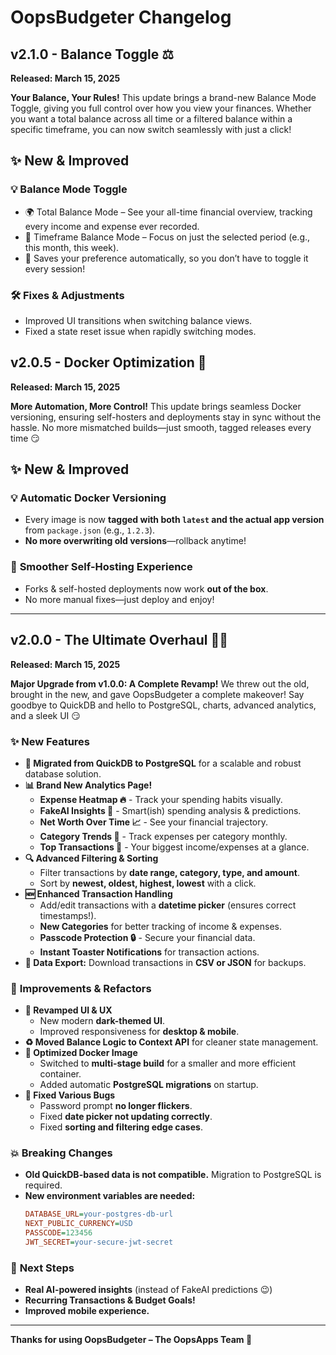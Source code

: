 # OopsBudgeter Changelog

## v2.1.0 - Balance Toggle ⚖️
**Released: March 15, 2025**

**Your Balance, Your Rules!**
This update brings a brand-new Balance Mode Toggle, giving you full control over how you view your finances. Whether you want a total balance across all time or a filtered balance within a specific timeframe, you can now switch seamlessly with just a click!

## ✨ New & Improved
### 💡 Balance Mode Toggle
- 🌍 Total Balance Mode – See your all-time financial overview, tracking every income and expense ever recorded.
- 📆 Timeframe Balance Mode – Focus on just the selected period (e.g., this month, this week).
- 💾 Saves your preference automatically, so you don’t have to toggle it every session!

### 🛠️ Fixes & Adjustments
- Improved UI transitions when switching balance views.
- Fixed a state reset issue when rapidly switching modes.

## v2.0.5 - Docker Optimization 🐋
**Released: March 15, 2025**

**More Automation, More Control!**
This update brings seamless Docker versioning, ensuring self-hosters and deployments stay in sync without the hassle. No more mismatched builds—just smooth, tagged releases every time 😏

## ✨ **New & Improved**  
### 💡 **Automatic Docker Versioning**  
- Every image is now **tagged with both `latest` and the actual app version** from `package.json` (e.g., `1.2.3`).  
- **No more overwriting old versions**—rollback anytime!  

### 🔄 **Smoother Self-Hosting Experience**  
- Forks & self-hosted deployments now work **out of the box**.  
- No more manual fixes—just deploy and enjoy!  


---

## v2.0.0 - The Ultimate Overhaul 🚀🔥
**Released: March 15, 2025**

**Major Upgrade from v1.0.0: A Complete Revamp!**
We threw out the old, brought in the new, and gave OopsBudgeter a complete makeover! Say goodbye to QuickDB and hello to PostgreSQL, charts, advanced analytics, and a sleek UI 😏

### ✨ **New Features**
- **🚀 Migrated from QuickDB to PostgreSQL** for a scalable and robust database solution.
- **📊 Brand New Analytics Page!**
  - **Expense Heatmap 🔥** - Track your spending habits visually.
  - **FakeAI Insights 🤖** - Smart(ish) spending analysis & predictions.
  - **Net Worth Over Time 📈** - See your financial trajectory.
  - **Category Trends 🌊** - Track expenses per category monthly.
  - **Top Transactions 💸** - Your biggest income/expenses at a glance.
- **🔍 Advanced Filtering & Sorting**
  - Filter transactions by **date range, category, type, and amount**.
  - Sort by **newest, oldest, highest, lowest** with a click.
- **🆕 Enhanced Transaction Handling**
  - Add/edit transactions with a **datetime picker** (ensures correct timestamps!).
  - **New Categories** for better tracking of income & expenses.
  - **Passcode Protection 🔒** - Secure your financial data.
  - **Instant Toaster Notifications** for transaction actions.
- **📂 Data Export:** Download transactions in **CSV or JSON** for backups.

### 🔄 **Improvements & Refactors**
- **🎨 Revamped UI & UX**
  - New modern **dark-themed UI**.
  - Improved responsiveness for **desktop & mobile**.
- **♻️ Moved Balance Logic to Context API** for cleaner state management.
- **🚀 Optimized Docker Image**
  - Switched to **multi-stage build** for a smaller and more efficient container.
  - Added automatic **PostgreSQL migrations** on startup.
- **🔧 Fixed Various Bugs**
  - Password prompt **no longer flickers**.
  - Fixed **date picker not updating correctly**.
  - Fixed **sorting and filtering edge cases**.

### 💥 **Breaking Changes**
- **Old QuickDB-based data is not compatible.** Migration to PostgreSQL is required.
- **New environment variables are needed:**
  ```ini
  DATABASE_URL=your-postgres-db-url
  NEXT_PUBLIC_CURRENCY=USD
  PASSCODE=123456
  JWT_SECRET=your-secure-jwt-secret
  ```

### 📢 **Next Steps**
- **Real AI-powered insights** (instead of FakeAI predictions 😉)
- **Recurring Transactions & Budget Goals!**
- **Improved mobile experience.**

---
**Thanks for using OopsBudgeter – The OopsApps Team 💜**

